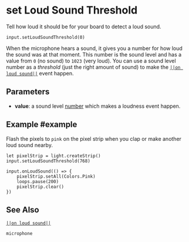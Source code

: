 # set Loud Sound Threshold

Tell how loud it should be for your board to detect a loud sound.

```sig
input.setLoudSoundThreshold(0)
```
When the microphone hears a sound, it gives you a number for how loud the sound was at that moment.
This number is the sound level and has a value from `0` (no sound) to `1023` (very loud). You can use
a sound level number as a _threshold_ (just the right amount of sound) to make the
[``||on loud sound||``](/reference/input/on-loud-sound) event happen.

## Parameters

* **value**: a sound level [number](/types/number) which makes a loudness event happen.

## Example #example

Flash the pixels to `pink` on the pixel strip when you clap or make another loud sound nearby.

```blocks
let pixelStrip = light.createStrip()
input.setLoudSoundThreshold(768)

input.onLoudSound(() => {
	pixelStrip.setAll(Colors.Pink)
    loops.pause(200)
    pixelStrip.clear()
})
```

## See Also

[``||on loud sound||``](/reference/input/on-loud-sound)

```package
microphone
```